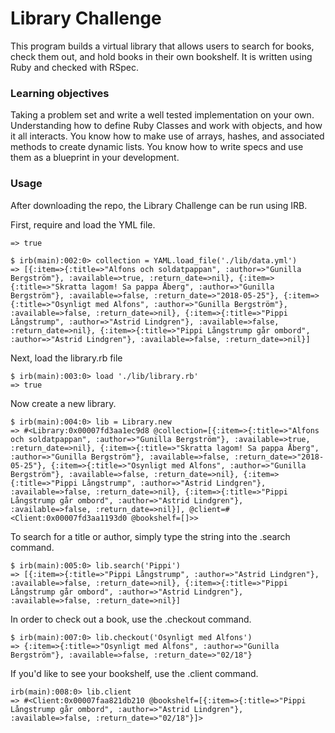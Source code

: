 # Library Challenge
This program builds a virtual library that allows users to search for books, check them out, and hold books in their own bookshelf. It is written using Ruby and checked with RSpec.

### Learning objectives
Taking a problem set and write a well tested implementation on your own.
Understanding how to define Ruby Classes and work with objects, and how it all interacts.
You know how to make use of arrays, hashes, and associated methods to create dynamic lists.
You know how to write specs and use them as a blueprint in your development.

### Usage

After downloading the repo, the Library Challenge can be run using IRB.

First, require and load the YML file.
``` $ irb(main):001:0> require 'yaml'
=> true

$ irb(main):002:0> collection = YAML.load_file('./lib/data.yml')
=> [{:item=>{:title=>"Alfons och soldatpappan", :author=>"Gunilla Bergström"}, :available=>true, :return_date=>nil}, {:item=>{:title=>"Skratta lagom! Sa pappa Åberg", :author=>"Gunilla Bergström"}, :available=>false, :return_date=>"2018-05-25"}, {:item=>{:title=>"Osynligt med Alfons", :author=>"Gunilla Bergström"}, :available=>false, :return_date=>nil}, {:item=>{:title=>"Pippi Långstrump", :author=>"Astrid Lindgren"}, :available=>false, :return_date=>nil}, {:item=>{:title=>"Pippi Långstrump går ombord", :author=>"Astrid Lindgren"}, :available=>false, :return_date=>nil}]
```

Next, load the library.rb file

```
$ irb(main):003:0> load './lib/library.rb'
=> true
```

Now create a new library.
```
$ irb(main):004:0> lib = Library.new
=> #<Library:0x00007fd3aa1ec9d8 @collection=[{:item=>{:title=>"Alfons och soldatpappan", :author=>"Gunilla Bergström"}, :available=>true, :return_date=>nil}, {:item=>{:title=>"Skratta lagom! Sa pappa Åberg", :author=>"Gunilla Bergström"}, :available=>false, :return_date=>"2018-05-25"}, {:item=>{:title=>"Osynligt med Alfons", :author=>"Gunilla Bergström"}, :available=>false, :return_date=>nil}, {:item=>{:title=>"Pippi Långstrump", :author=>"Astrid Lindgren"}, :available=>false, :return_date=>nil}, {:item=>{:title=>"Pippi Långstrump går ombord", :author=>"Astrid Lindgren"}, :available=>false, :return_date=>nil}], @client=#<Client:0x00007fd3aa1193d0 @bookshelf=[]>>
```

To search for a title or author, simply type the string into the .search command.
```
$ irb(main):005:0> lib.search('Pippi')
=> [{:item=>{:title=>"Pippi Långstrump", :author=>"Astrid Lindgren"}, :available=>false, :return_date=>nil}, {:item=>{:title=>"Pippi Långstrump går ombord", :author=>"Astrid Lindgren"}, :available=>false, :return_date=>nil}]
```

In order to check out a book, use the .checkout command.
```
$ irb(main):007:0> lib.checkout('Osynligt med Alfons')
=> {:item=>{:title=>"Osynligt med Alfons", :author=>"Gunilla Bergström"}, :available=>false, :return_date=>"02/18"}
```

If you'd like to see your bookshelf, use the .client command.
```
irb(main):008:0> lib.client
=> #<Client:0x00007faa821db210 @bookshelf=[{:item=>{:title=>"Pippi Långstrump går ombord", :author=>"Astrid Lindgren"}, :available=>false, :return_date=>"02/18"}]>

```
